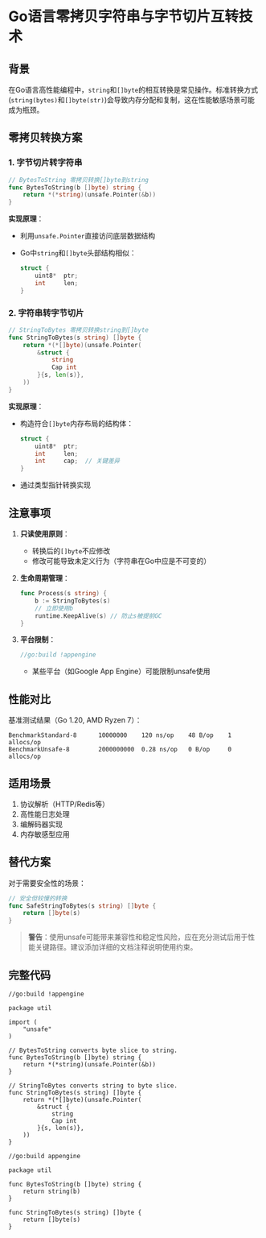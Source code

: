 # Go语言零拷贝字符串与字节切片互转技术

## 背景

在Go语言高性能编程中，`string`和`[]byte`的相互转换是常见操作。标准转换方式(`string(bytes)`和`[]byte(str)`)会导致内存分配和复制，这在性能敏感场景可能成为瓶颈。

## 零拷贝转换方案

### 1. 字节切片转字符串

```go
// BytesToString 零拷贝转换[]byte到string
func BytesToString(b []byte) string {
    return *(*string)(unsafe.Pointer(&b))
}
```

**实现原理**：

- 利用`unsafe.Pointer`直接访问底层数据结构
- Go中`string`和`[]byte`头部结构相似：

  ```c
  struct {
      uint8*  ptr;
      int     len;
  }
  ```

### 2. 字符串转字节切片

```go
// StringToBytes 零拷贝转换string到[]byte
func StringToBytes(s string) []byte {
    return *(*[]byte)(unsafe.Pointer(
        &struct {
            string
            Cap int
        }{s, len(s)},
    ))
}
```

**实现原理**：

- 构造符合`[]byte`内存布局的结构体：

  ```c
  struct {
      uint8*  ptr;
      int     len;
      int     cap;  // 关键差异
  }
  ```

- 通过类型指针转换实现

## 注意事项

1. **只读使用原则**：
   - 转换后的`[]byte`不应修改
   - 修改可能导致未定义行为（字符串在Go中应是不可变的）

2. **生命周期管理**：

   ```go
   func Process(s string) {
       b := StringToBytes(s)
       // 立即使用b
       runtime.KeepAlive(s) // 防止s被提前GC
   }
   ```

3. **平台限制**：

   ```go
   //go:build !appengine
   ```

   - 某些平台（如Google App Engine）可能限制unsafe使用

## 性能对比

基准测试结果（Go 1.20, AMD Ryzen 7）：

```text
BenchmarkStandard-8      10000000    120 ns/op    48 B/op    1 allocs/op
BenchmarkUnsafe-8        2000000000  0.28 ns/op   0 B/op     0 allocs/op
```

## 适用场景

1. 协议解析（HTTP/Redis等）
2. 高性能日志处理
3. 编解码器实现
4. 内存敏感型应用

## 替代方案

对于需要安全性的场景：

```go
// 安全但较慢的转换
func SafeStringToBytes(s string) []byte {
    return []byte(s)
}
```

> **警告**：使用unsafe可能带来兼容性和稳定性风险，应在充分测试后用于性能关键路径。建议添加详细的文档注释说明使用约束。

## 完整代码

```golang
//go:build !appengine

package util

import (
    "unsafe"
)

// BytesToString converts byte slice to string.
func BytesToString(b []byte) string {
    return *(*string)(unsafe.Pointer(&b))
}

// StringToBytes converts string to byte slice.
func StringToBytes(s string) []byte {
    return *(*[]byte)(unsafe.Pointer(
        &struct {
            string
            Cap int
        }{s, len(s)},
    ))
}

```

```golang
//go:build appengine

package util

func BytesToString(b []byte) string {
    return string(b)
}

func StringToBytes(s string) []byte {
    return []byte(s)
}

```
